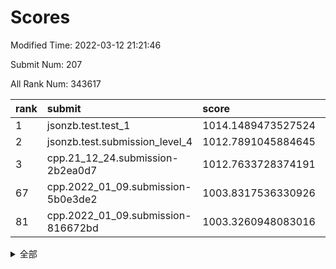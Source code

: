 # Scores

Modified Time: 2022-03-12 21:21:46

Submit Num: 207

All Rank Num: 343617

| rank |               submit               |       score        |       sigma        | pk_num |
| :--- | :--------------------------------- | :----------------- | :----------------- | :----- |
| 1    | jsonzb.test.test_1                 | 1014.1489473527524 | 0.8546104864453428 | 6641   |
| 2    | jsonzb.test.submission_level_4     | 1012.7891045884645 | 0.8036866050820767 | 6636   |
| 3    | cpp.21_12_24.submission-2b2ea0d7   | 1012.7633728374191 | 0.7933679510884599 | 6640   |
| 67   | cpp.2022_01_09.submission-5b0e3de2 | 1003.8317536330926 | 0.7145897668902141 | 6635   |
| 81   | cpp.2022_01_09.submission-816672bd | 1003.3260948083016 | 0.7071524701960478 | 6635   |


<details>
<summary>全部</summary>

| rank |                 submit                 |       score        |       sigma        | pk_num |
| :--- | :------------------------------------- | :----------------- | :----------------- | :----- |
| 1    | jsonzb.test.test_1                     | 1014.1489473527524 | 0.8546104864453428 | 6641   |
| 2    | jsonzb.test.submission_level_4         | 1012.7891045884645 | 0.8036866050820767 | 6636   |
| 3    | cpp.21_12_24.submission-2b2ea0d7       | 1012.7633728374191 | 0.7933679510884599 | 6640   |
| 4    | gobigger.level_3.submission_level_3_42 | 1012.1850608732159 | 0.8089781952890251 | 6639   |
| 5    | gobigger.level_3.submission_level_3_27 | 1011.736112812003  | 0.7772191240815868 | 6640   |
| 6    | gobigger.level_3.submission_level_3_10 | 1011.3546114856687 | 0.7788859225873533 | 6643   |
| 7    | gobigger.level_3.submission_level_3_36 | 1011.3061880102302 | 0.7654134505865586 | 6642   |
| 8    | gobigger.level_3.submission_level_3_15 | 1011.0272637726418 | 0.760380881535261  | 6642   |
| 9    | gobigger.level_3.submission_level_3_3  | 1011.0244706083625 | 0.793045855661699  | 6636   |
| 10   | gobigger.level_3.submission_level_3_21 | 1010.808626367258  | 0.7686695657243929 | 6643   |
| 11   | gobigger.level_3.submission_level_3_18 | 1010.6918668568246 | 0.777746785091169  | 6641   |
| 12   | gobigger.level_3.submission_level_3_19 | 1010.6867788824749 | 0.7833679145049749 | 6646   |
| 13   | gobigger.level_3.submission_level_3_23 | 1010.6648942992109 | 0.7712252709287757 | 6634   |
| 14   | gobigger.level_3.submission_level_3_16 | 1010.6374421017426 | 0.7743776502186558 | 6641   |
| 15   | gobigger.level_3.submission_level_3_9  | 1010.5779821048209 | 0.7441414486187132 | 6641   |
| 16   | gobigger.level_3.submission_level_3_5  | 1010.5486324879516 | 0.7838965121812551 | 6643   |
| 17   | gobigger.level_3.submission_level_3_30 | 1010.3382701346554 | 0.7675580742919326 | 6639   |
| 18   | gobigger.level_3.submission_level_3_20 | 1010.1911165607227 | 0.7631316726297882 | 6634   |
| 19   | gobigger.level_3.submission_level_3_47 | 1010.1495688625985 | 0.746903433769662  | 6639   |
| 20   | gobigger.level_3.submission_level_3_25 | 1010.1207244092714 | 0.7693543241867105 | 6633   |
| 21   | gobigger.level_3.submission_level_3_14 | 1010.0999288185524 | 0.7696771781949305 | 6635   |
| 22   | gobigger.level_3.submission_level_3_48 | 1010.0567006980277 | 0.7546126833191862 | 6639   |
| 23   | gobigger.level_3.submission_level_3_6  | 1010.0491739018931 | 0.7524651987303822 | 6641   |
| 24   | gobigger.level_3.submission_level_3_4  | 1010.0199836461258 | 0.750320114259128  | 6640   |
| 25   | gobigger.level_3.submission_level_3_41 | 1009.9949424004476 | 0.7720406182762074 | 6640   |
| 26   | gobigger.level_3.submission_level_3_32 | 1009.9797272611258 | 0.7659614991294478 | 6641   |
| 27   | gobigger.level_3.submission_level_3_35 | 1009.9154172921219 | 0.7347899027402943 | 6638   |
| 28   | gobigger.level_3.submission_level_3_1  | 1009.9053655936501 | 0.7595609714094183 | 6642   |
| 29   | gobigger.level_3.submission_level_3_13 | 1009.782501956814  | 0.7546419683916984 | 6640   |
| 30   | gobigger.level_3.submission_level_3_12 | 1009.7723322083943 | 0.752690722429182  | 6638   |
| 31   | gobigger.level_3.submission_level_3_7  | 1009.7634283282011 | 0.751563945180965  | 6638   |
| 32   | gobigger.level_3.submission_level_3_34 | 1009.6815826354899 | 0.7724835112845259 | 6640   |
| 33   | gobigger.level_3.submission_level_3_40 | 1009.5447983296266 | 0.772124641098108  | 6645   |
| 34   | gobigger.level_3.submission_level_3_24 | 1009.416869390406  | 0.76471450901484   | 6645   |
| 35   | gobigger.level_3.submission_level_3_29 | 1009.4034258153436 | 0.7572542468382193 | 6639   |
| 36   | gobigger.level_3.submission_level_3_39 | 1009.2920344134885 | 0.7761169513471484 | 6637   |
| 37   | gobigger.level_3.submission_level_3_11 | 1009.2788851481941 | 0.7464996729968273 | 6643   |
| 38   | gobigger.level_3.submission_level_3_0  | 1009.2566872646652 | 0.771227630695089  | 6639   |
| 39   | gobigger.level_3.submission_level_3_22 | 1009.1923278992771 | 0.7513287964472581 | 6634   |
| 40   | gobigger.level_3.submission_level_3_43 | 1009.1838468964019 | 0.7514650015828581 | 6638   |
| 41   | gobigger.level_3.submission_level_3_2  | 1009.1718905207874 | 0.7364977019825292 | 6635   |
| 42   | gobigger.level_3.submission_level_3_28 | 1009.1628936005402 | 0.7609681889751785 | 6644   |
| 43   | gobigger.level_3.submission_level_3_38 | 1009.1151443113378 | 0.7572462180573967 | 6641   |
| 44   | gobigger.level_3.submission_level_3_26 | 1009.0730945074387 | 0.7462593797663067 | 6640   |
| 45   | gobigger.level_3.submission_level_3_31 | 1009.0087938220663 | 0.7514023641491397 | 6641   |
| 46   | gobigger.level_3.submission_level_3_8  | 1008.8996656871258 | 0.7427713887884285 | 6639   |
| 47   | gobigger.level_3.submission_level_3_45 | 1008.879897587761  | 0.7657605490984063 | 6643   |
| 48   | gobigger.level_3.submission_level_3_46 | 1008.8623036060015 | 0.7387918118354918 | 6638   |
| 49   | gobigger.level_3.submission_level_3_37 | 1008.7333264903559 | 0.7600284249800038 | 6638   |
| 50   | gobigger.level_3.submission_level_3_49 | 1008.6537247127511 | 0.7503486373949585 | 6637   |
| 51   | gobigger.level_3.submission_level_3_33 | 1008.628105946047  | 0.7566281667443365 | 6644   |
| 52   | gobigger.level_3.submission_level_3_17 | 1008.5763652301159 | 0.770032897469957  | 6641   |
| 53   | gobigger.level_3.submission_level_3_44 | 1008.4918234004188 | 0.7400643139603066 | 6641   |
| 54   | gobigger.level_1.submission_level_1_1  | 1004.5774641401522 | 0.7122020110393235 | 6636   |
| 55   | gobigger.level_1.submission_level_1_42 | 1004.4023600297656 | 0.7190884887504273 | 6637   |
| 56   | gobigger.level_1.submission_level_1_49 | 1004.3749402526099 | 0.7143491474136396 | 6638   |
| 57   | gobigger.level_1.submission_level_1_48 | 1004.2031282198228 | 0.7235686843429106 | 6641   |
| 58   | gobigger.level_1.submission_level_1_32 | 1004.1425580246264 | 0.7188374977421567 | 6639   |
| 59   | gobigger.level_1.submission_level_1_0  | 1004.1277336263428 | 0.7199203913594557 | 6643   |
| 60   | gobigger.level_1.submission_level_1_6  | 1004.0997177601729 | 0.7304595958431304 | 6641   |
| 61   | gobigger.level_1.submission_level_1_26 | 1004.0707483278891 | 0.719941829857948  | 6637   |
| 62   | gobigger.level_1.submission_level_1_31 | 1003.9880822329026 | 0.718932487525906  | 6639   |
| 63   | gobigger.level_1.submission_level_1_46 | 1003.8864136562121 | 0.7140349541463497 | 6635   |
| 64   | gobigger.level_1.submission_level_1_36 | 1003.8812488930898 | 0.7178160288230714 | 6639   |
| 65   | gobigger.level_1.submission_level_1_16 | 1003.8505034070039 | 0.7211569359838342 | 6634   |
| 66   | gobigger.level_1.submission_level_1_44 | 1003.8332023993563 | 0.7259931757632232 | 6636   |
| 67   | cpp.2022_01_09.submission-5b0e3de2     | 1003.8317536330926 | 0.7145897668902141 | 6635   |
| 68   | gobigger.level_1.submission_level_1_21 | 1003.7860748182551 | 0.7206313933730769 | 6640   |
| 69   | gobigger.level_1.submission_level_1_33 | 1003.7534741528523 | 0.716670699538898  | 6635   |
| 70   | gobigger.level_1.submission_level_1_30 | 1003.69121773542   | 0.7313648180385726 | 6646   |
| 71   | gobigger.level_1.submission_level_1_11 | 1003.5644075089883 | 0.7128335560851391 | 6645   |
| 72   | gobigger.level_1.submission_level_1_39 | 1003.5518180944292 | 0.7120512980658894 | 6643   |
| 73   | gobigger.level_1.submission_level_1_29 | 1003.5434189594066 | 0.7195263401588026 | 6638   |
| 74   | gobigger.level_1.submission_level_1_13 | 1003.5110433108654 | 0.7043524432222433 | 6640   |
| 75   | gobigger.level_1.submission_level_1_45 | 1003.486442446283  | 0.720633026547903  | 6637   |
| 76   | gobigger.level_1.submission_level_1_15 | 1003.4432492279742 | 0.7109080853282095 | 6640   |
| 77   | gobigger.level_1.submission_level_1_18 | 1003.4362110888436 | 0.7224460630248646 | 6639   |
| 78   | gobigger.level_1.submission_level_1_2  | 1003.4353728892758 | 0.7139037156283068 | 6640   |
| 79   | gobigger.level_1.submission_level_1_37 | 1003.4334084259327 | 0.7188804120301215 | 6641   |
| 80   | gobigger.level_1.submission_level_1_22 | 1003.3830395189083 | 0.7046934874664598 | 6633   |
| 81   | cpp.2022_01_09.submission-816672bd     | 1003.3260948083016 | 0.7071524701960478 | 6635   |
| 82   | gobigger.level_1.submission_level_1_41 | 1003.2808778140118 | 0.7151785054255387 | 6640   |
| 83   | gobigger.level_1.submission_level_1_14 | 1003.2693628785386 | 0.7202802010919286 | 6635   |
| 84   | gobigger.level_1.submission_level_1_34 | 1003.2102222839706 | 0.7122591114682231 | 6637   |
| 85   | gobigger.level_1.submission_level_1_7  | 1003.1915168272748 | 0.7100796724122868 | 6639   |
| 86   | gobigger.level_1.submission_level_1_38 | 1003.1590109728074 | 0.7064524438558283 | 6643   |
| 87   | gobigger.level_1.submission_level_1_35 | 1003.1569071138065 | 0.7054501562961946 | 6641   |
| 88   | gobigger.level_1.submission_level_1_4  | 1003.1401320384564 | 0.7077449314137033 | 6643   |
| 89   | gobigger.level_1.submission_level_1_12 | 1003.1010554078367 | 0.7142064678314073 | 6643   |
| 90   | gobigger.level_1.submission_level_1_40 | 1003.0987011722534 | 0.7133928326702459 | 6639   |
| 91   | gobigger.level_1.submission_level_1_27 | 1003.0927151586841 | 0.7095462510109641 | 6638   |
| 92   | gobigger.level_1.submission_level_1_28 | 1003.0113111384362 | 0.7067768349604975 | 6640   |
| 93   | gobigger.level_1.submission_level_1_47 | 1002.9183803282909 | 0.7262442088535258 | 6643   |
| 94   | gobigger.level_1.submission_level_1_24 | 1002.9127495070096 | 0.7110940809489102 | 6645   |
| 95   | gobigger.level_1.submission_level_1_17 | 1002.9126288807087 | 0.709032939539297  | 6636   |
| 96   | gobigger.level_1.submission_level_1_3  | 1002.8810498959646 | 0.7165744843754014 | 6639   |
| 97   | gobigger.level_1.submission_level_1_9  | 1002.8517394300515 | 0.7057478561486902 | 6635   |
| 98   | gobigger.level_1.submission_level_1_10 | 1002.8454445273289 | 0.710397976088232  | 6641   |
| 99   | gobigger.level_1.submission_level_1_23 | 1002.7046956367734 | 0.6981547002185708 | 6640   |
| 100  | gobigger.level_1.submission_level_1_19 | 1002.6569959490919 | 0.6971863095180199 | 6640   |
| 101  | gobigger.level_1.submission_level_1_25 | 1002.58459723345   | 0.7289517020888834 | 6643   |
| 102  | gobigger.level_1.submission_level_1_8  | 1002.5665068980844 | 0.7070277196161602 | 6643   |
| 103  | gobigger.level_1.submission_level_1_43 | 1002.4401834112169 | 0.7193663984083307 | 6647   |
| 104  | gobigger.level_1.submission_level_1_5  | 1002.3925751031035 | 0.7205701826827317 | 6639   |
| 105  | gobigger.level_1.submission_level_1_20 | 1001.7087439049426 | 0.710300279263084  | 6633   |
| 106  | gobigger.random.submission_random_10   | 998.2273487700375  | 0.6999353805712403 | 6639   |
| 107  | gobigger.random.submission_random_35   | 997.0406546755851  | 0.7045325153226835 | 6643   |
| 108  | gobigger.random.submission_random_43   | 996.898809393658   | 0.7134719040625412 | 6638   |
| 109  | gobigger.random.submission_random_45   | 996.8847550474046  | 0.704601544941691  | 6641   |
| 110  | gobigger.random.submission_random_17   | 996.7732360457512  | 0.6974444292236934 | 6644   |
| 111  | gobigger.random.submission_random_18   | 996.7514916695468  | 0.7053612680613411 | 6640   |
| 112  | gobigger.random.submission_random_11   | 996.6756994850691  | 0.7055017616925703 | 6638   |
| 113  | gobigger.random.submission_random_41   | 996.661629292361   | 0.7180440347553145 | 6633   |
| 114  | gobigger.random.submission_random_12   | 996.6392734646191  | 0.7008482086087973 | 6640   |
| 115  | gobigger.random.submission_random_21   | 996.6085148886658  | 0.7128048630191257 | 6640   |
| 116  | gobigger.random.submission_random_7    | 996.4770955329084  | 0.7015100071714825 | 6639   |
| 117  | gobigger.random.submission_random_39   | 996.4206045152844  | 0.7074345637586433 | 6645   |
| 118  | gobigger.random.submission_random_9    | 996.3875002790298  | 0.7046133053658238 | 6641   |
| 119  | gobigger.random.submission_random_2    | 996.3748731209411  | 0.7116085120202876 | 6642   |
| 120  | gobigger.random.submission_random_24   | 996.3594245939489  | 0.7185127074966522 | 6641   |
| 121  | gobigger.random.submission_random_20   | 996.3583893712814  | 0.7019467874273211 | 6641   |
| 122  | gobigger.random.submission_random_44   | 996.3474860296765  | 0.71686031125246   | 6637   |
| 123  | gobigger.random.submission_random_32   | 996.2824270940047  | 0.6944679645684458 | 6637   |
| 124  | gobigger.random.submission_random_15   | 996.258754684166   | 0.7131293780464909 | 6643   |
| 125  | gobigger.random.submission_random_6    | 996.2362514045166  | 0.7208041314034389 | 6639   |
| 126  | gobigger.random.submission_random_3    | 996.190740525023   | 0.707959608752417  | 6640   |
| 127  | gobigger.random.submission_random_30   | 996.1153265607055  | 0.7086584143521873 | 6642   |
| 128  | gobigger.random.submission_random_31   | 996.0578149116978  | 0.7113074632568255 | 6634   |
| 129  | gobigger.random.submission_random_47   | 996.0445877609482  | 0.716943209697444  | 6639   |
| 130  | gobigger.random.submission_random_38   | 995.926027515493   | 0.7133071369830761 | 6640   |
| 131  | gobigger.random.submission_random_29   | 995.9091027481742  | 0.7040533613697879 | 6647   |
| 132  | gobigger.random.submission_random_25   | 995.8867431422386  | 0.7057475707086919 | 6637   |
| 133  | gobigger.random.submission_random_48   | 995.7976380825884  | 0.7108941553720971 | 6640   |
| 134  | gobigger.random.submission_random_16   | 995.7935847731885  | 0.7092900193612042 | 6637   |
| 135  | gobigger.random.submission_random_34   | 995.7859537577369  | 0.7136852977432482 | 6638   |
| 136  | gobigger.random.submission_random_37   | 995.7542041277527  | 0.716865739467629  | 6639   |
| 137  | gobigger.random.submission_random_40   | 995.7533697852615  | 0.7055644354592916 | 6645   |
| 138  | gobigger.random.submission_random_19   | 995.7338209043843  | 0.6971398849517569 | 6637   |
| 139  | gobigger.random.submission_random_49   | 995.7208536891641  | 0.7276092898641929 | 6644   |
| 140  | gobigger.random.submission_random_5    | 995.6930442137268  | 0.7146773131792986 | 6639   |
| 141  | gobigger.random.submission_random_13   | 995.672964143669   | 0.7144622578527967 | 6641   |
| 142  | gobigger.random.submission_random_36   | 995.6539586956187  | 0.720480667897199  | 6640   |
| 143  | gobigger.random.submission_random_42   | 995.6443335431281  | 0.7014293078544807 | 6634   |
| 144  | gobigger.random.submission_random_26   | 995.605079932567   | 0.7059003326339321 | 6645   |
| 145  | gobigger.random.submission_random_27   | 995.438103070336   | 0.7167421962740617 | 6645   |
| 146  | gobigger.random.submission_random_33   | 995.3407211100791  | 0.7190184657075576 | 6635   |
| 147  | gobigger.random.submission_random_4    | 995.3349083095686  | 0.7093965634120919 | 6643   |
| 148  | gobigger.random.submission_random_46   | 995.3245906372944  | 0.7008136166038728 | 6638   |
| 149  | gobigger.random.submission_random_14   | 995.2219756384684  | 0.7192410485741543 | 6641   |
| 150  | gobigger.random.submission_random_22   | 995.120388108151   | 0.7049319288274696 | 6635   |
| 151  | gobigger.random.submission_random_1    | 995.1165814489227  | 0.7031617213178553 | 6643   |
| 152  | gobigger.random.submission_random_0    | 994.8123598550477  | 0.7083019442022889 | 6638   |
| 153  | gobigger.random.submission_random_23   | 994.7580766097655  | 0.7356569120300358 | 6645   |
| 154  | gobigger.random.submission_random_8    | 994.715811964916   | 0.7114019107361768 | 6640   |
| 155  | gobigger.random.submission_random_28   | 994.6646496247548  | 0.705730576395975  | 6640   |
| 156  | gobigger.level_2.submission_level_2_8  | 993.519942301004   | 0.7437939586895633 | 6638   |
| 157  | gobigger.level_2.submission_level_2_12 | 993.3569121279762  | 0.7182554616096734 | 6641   |
| 158  | gobigger.level_2.submission_level_2_10 | 993.2948723078341  | 0.7460229233010479 | 6647   |
| 159  | gobigger.level_2.submission_level_2_39 | 993.2304836562201  | 0.7312189840928288 | 6642   |
| 160  | gobigger.level_2.submission_level_2_6  | 993.1203615722605  | 0.7270087979985597 | 6646   |
| 161  | gobigger.level_2.submission_level_2_4  | 992.8723730973223  | 0.7436377661034624 | 6643   |
| 162  | gobigger.level_2.submission_level_2_31 | 992.835315426037   | 0.7476545238229666 | 6641   |
| 163  | gobigger.level_2.submission_level_2_45 | 992.743542746086   | 0.744505698612071  | 6641   |
| 164  | gobigger.level_2.submission_level_2_2  | 992.7301635050878  | 0.7424226181968118 | 6643   |
| 165  | gobigger.level_2.submission_level_2_9  | 992.7032292060744  | 0.7494865802724643 | 6643   |
| 166  | gobigger.level_2.submission_level_2_38 | 992.6874031082058  | 0.7286202767850324 | 6642   |
| 167  | gobigger.level_2.submission_level_2_0  | 992.6613559572481  | 0.7454609069952313 | 6641   |
| 168  | gobigger.level_2.submission_level_2_18 | 992.5891002791049  | 0.7403354559571845 | 6637   |
| 169  | gobigger.level_2.submission_level_2_47 | 992.5173467380408  | 0.7483190121164618 | 6636   |
| 170  | gobigger.level_2.submission_level_2_41 | 992.513984438844   | 0.7436476766301671 | 6639   |
| 171  | gobigger.level_2.submission_level_2_22 | 992.4917112125642  | 0.7403091433873412 | 6642   |
| 172  | gobigger.level_2.submission_level_2_17 | 992.4674847139269  | 0.7263075976033072 | 6643   |
| 173  | gobigger.level_2.submission_level_2_21 | 992.4121825314996  | 0.7330701849295738 | 6638   |
| 174  | gobigger.level_2.submission_level_2_14 | 992.4114848888474  | 0.7441864880116114 | 6643   |
| 175  | gobigger.level_2.submission_level_2_33 | 992.3598731403998  | 0.7393597958973118 | 6638   |
| 176  | gobigger.level_2.submission_level_2_35 | 992.3549712621099  | 0.7565111080456619 | 6641   |
| 177  | gobigger.level_2.submission_level_2_23 | 992.3533667502832  | 0.7408134287565721 | 6637   |
| 178  | gobigger.level_2.submission_level_2_42 | 992.3004165858521  | 0.7428005360542981 | 6642   |
| 179  | gobigger.level_2.submission_level_2_19 | 992.2575372010152  | 0.7456520853634141 | 6640   |
| 180  | gobigger.level_2.submission_level_2_1  | 992.2075633789253  | 0.739930305111442  | 6641   |
| 181  | gobigger.level_2.submission_level_2_30 | 992.1977292357166  | 0.7396564970376119 | 6642   |
| 182  | gobigger.level_2.submission_level_2_15 | 992.1756816895094  | 0.7335762521372591 | 6646   |
| 183  | gobigger.level_2.submission_level_2_34 | 992.1321500297579  | 0.7236684092792167 | 6643   |
| 184  | gobigger.level_2.submission_level_2_5  | 992.1192349442538  | 0.7447272101520378 | 6643   |
| 185  | gobigger.level_2.submission_level_2_27 | 992.0841050288466  | 0.7307074994318565 | 6642   |
| 186  | gobigger.level_2.submission_level_2_3  | 992.0768746127412  | 0.738337668214847  | 6642   |
| 187  | gobigger.level_2.submission_level_2_43 | 992.0682540788987  | 0.7309480860044341 | 6640   |
| 188  | gobigger.level_2.submission_level_2_36 | 991.9933615558903  | 0.7486100297261059 | 6639   |
| 189  | gobigger.level_2.submission_level_2_26 | 991.9385766399485  | 0.7345151945523438 | 6645   |
| 190  | gobigger.level_2.submission_level_2_16 | 991.7912806809337  | 0.7560135891891812 | 6638   |
| 191  | gobigger.level_2.submission_level_2_40 | 991.7671349920928  | 0.7434678597644315 | 6635   |
| 192  | gobigger.level_2.submission_level_2_49 | 991.7461778079708  | 0.7567342120005164 | 6640   |
| 193  | gobigger.level_2.submission_level_2_29 | 991.6683106566284  | 0.7557531612692213 | 6639   |
| 194  | gobigger.level_2.submission_level_2_32 | 991.6054638689861  | 0.7469066810290899 | 6638   |
| 195  | gobigger.level_2.submission_level_2_48 | 991.597944754674   | 0.7663172977507454 | 6640   |
| 196  | gobigger.level_2.submission_level_2_44 | 991.5244461135468  | 0.7458147490112043 | 6643   |
| 197  | gobigger.level_2.submission_level_2_25 | 991.5131983929138  | 0.7436290374469184 | 6635   |
| 198  | gobigger.level_2.submission_level_2_46 | 991.5124557249671  | 0.7512473028222119 | 6643   |
| 199  | gobigger.level_2.submission_level_2_24 | 991.4880284409383  | 0.736214832286531  | 6641   |
| 200  | gobigger.level_2.submission_level_2_28 | 991.3269049588783  | 0.7515154094820573 | 6640   |
| 201  | gobigger.level_2.submission_level_2_37 | 991.2907689214372  | 0.7548738539919888 | 6641   |
| 202  | gobigger.level_2.submission_level_2_7  | 991.2857253833272  | 0.7298934695859839 | 6637   |
| 203  | gobigger.level_2.submission_level_2_13 | 991.2799031878359  | 0.7530158534668548 | 6639   |
| 204  | gobigger.level_2.submission_level_2_11 | 991.1779548688415  | 0.7481687551447473 | 6643   |
| 205  | gobigger.level_2.submission_level_2_20 | 990.8179990770244  | 0.7759393114425799 | 6637   |
| 206  | gobigger.none.submission_none_1        | 977.4607009255146  | 1.3180460315562434 | 6642   |
| 207  | gobigger.none.submission_none_0        | 976.8113780997612  | 1.4164476332898748 | 6640   |

</details>